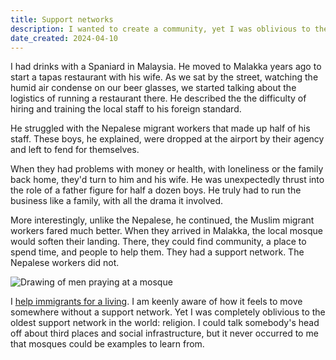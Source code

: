 ```yaml
---
title: Support networks
description: I wanted to create a community, yet I was oblivious to the oldest support network in the world.
date_created: 2024-04-10
---
```


I had drinks with a Spaniard in Malaysia. He moved to Malakka years ago to start a tapas restaurant with his wife. As we sat by the street, watching the humid air condense on our beer glasses, we started talking about the logistics of running a restaurant there. He described the the difficulty of hiring and training the local staff to his foreign standard.

He struggled with the Nepalese migrant workers that made up half of his staff. These boys, he explained, were dropped at the airport by their agency and left to fend for themselves.

When they had problems with money or health, with loneliness or the family back home, they'd turn to him and his wife. He was unexpectedly thrust into the role of a father figure for half a dozen boys. He truly had to run the business like a family, with all the drama it involved.

More interestingly, unlike the Nepalese, he continued, the Muslim migrant workers fared much better. When they arrived in Malakka, the local mosque would soften their landing. There, they could find community, a place to spend time, and people to help them. They had a support network. The Nepalese workers did not.

![Drawing of men praying at a mosque](/images/illustrations/mosque.png)

I [help immigrants for a living](/projects/all-about-berlin). I am keenly aware of how it feels to move somewhere without a support network. Yet I was completely oblivious to the oldest support network in the world: religion. I could talk somebody's head off about third places and social infrastructure, but it never occurred to me that mosques could be examples to learn from.